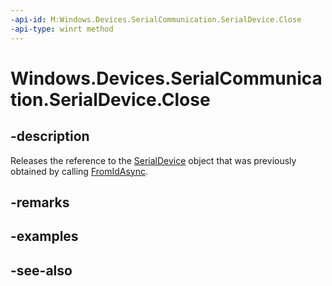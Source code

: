 ----api-id: M:Windows.Devices.SerialCommunication.SerialDevice.Close
-api-type: winrt method
---<!-- Method syntaxpublic void Close()--># Windows.Devices.SerialCommunication.SerialDevice.Close## -descriptionReleases the reference to the [SerialDevice](serialdevice.md) object that was previously obtained by calling [FromIdAsync](serialdevice_fromidasync.md).## -remarks## -examples## -see-also